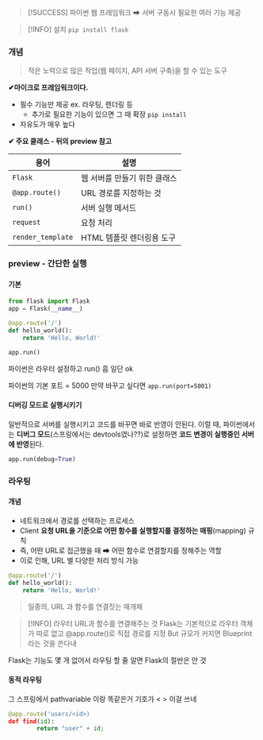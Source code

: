 
>[!SUCCESS]  파이썬 웹 프레임워크  ➡ 서버 구동시 필요한 여러 기능 제공 



> [!INFO] 설치 
> `pip install flask`
> 


### 개념
> 적은 노력으로 많은 작업(웹 페이지, API 서버 구축)을 할 수 있는 도구 

**✔마이크로 프레임워크이다.**
- 필수 기능만 제공 ex. 라우팅, 렌더링 등 
	- 추가로 필요한 기능이 있으면 그 때 확장 `pip install`
- 자유도가 매우 높다

**✔ 주요 클래스 - 뒤의 preview 참고** 

| 용어                | 설명               |
| ----------------- | ---------------- |
| `Flask`           | 웹 서버를 만들기 위한 클래스 |
| `@app.route()`    | URL 경로를 지정하는 것   |
| `run()`           | 서버 실행 메서드        |
| `request`         | 요청 처리            |
| `render_template` | HTML 템플릿 렌더링용 도구 |



### preview - 간단한 실행
#### 기본 
```python
from flask import Flask
app = Flask(__name__)

@app.route('/')
def hello_world():
    return 'Hello, World!'

app.run()
```
파이썬은 라우터 설정하고 run() 흠 일단 ok 

파이썬의 기본 포트 = 5000
만약 바꾸고 싶다면 `app.run(port=5001)`

#### 디버깅 모드로 실행시키기 
일반적으로 서버를 실행시키고 코드를 바꾸면 바로 반영이 안된다.
이럴 때, 파이썬에서는 **디버그 모드**(스프링에서는 devtools였나??)로 설정하면 **코드 변경이 실행중인 서버에 반영**된다. 
```python
app.run(debug=True)
```


### 라우팅 
#### 개념 
- 네트워크에서 경로를 선택하는 프로세스
- Client **요청 URL을 기준으로 어떤 함수를 실행할지를 결정하는 매핑**(mapping) 규칙 
- 즉, 어떤 URL로 접근했을 때 ➡ 어떤 함수로 연결할지를 정해주는 역할 
- 이로 인해, URL 별 다양한 처리 방식 가능
```python
@app.route('/')
def hello_world():
    return 'Hello, World!'
```

> 일종의, URL 과 함수를 연결짓는 매개체

> [!INFO] 라우터 
>URL과 함수를 연결해주는 것 
>Flask는 기본적으로 라우터 객체가 따로 없고 @app.route()로 직접 경로를 지정 
>But 규모가 커지면 Blueprint라는 것을 쓴다내


Flask는 기능도 몇 개 없어서 라우팅 할 줄 알면 Flask의 절반은 안 것 

#### 동적 라우팅 
그 스프링에서 pathvariable 이랑 똑같은거 기호가 < > 이걸 쓰네 
```python
@app.route('users/<id>)
def find(id):
		return "user" + id;
```